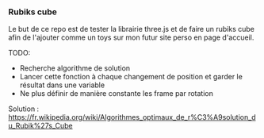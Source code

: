### Rubiks cube

Le but de ce repo est de tester la librairie three.js et de faire un rubiks cube afin de l'ajouter comme un toys sur mon futur site perso en page d'accueil.

TODO:
- Recherche algorithme de solution
- Lancer cette fonction à chaque changement de position et garder le résultat dans une variable
- Ne plus définir de manière constante les frame par rotation

Solution :
https://fr.wikipedia.org/wiki/Algorithmes_optimaux_de_r%C3%A9solution_du_Rubik%27s_Cube